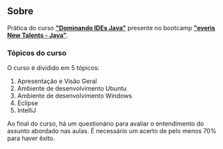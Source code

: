 ## Sobre

Prática do curso **["Dominando IDEs Java"](https://digitalinnovation.one/cursos/dominando-ides-java)** presente no bootcamp [**"everis New Talents - Java"**](https://github.com/vitor-mda/everis-new-talents-java).

### Tópicos do curso

O curso é dividido em 5 tópicos:

1. Apresentação e Visão Geral
2. Ambiente de desenvolvimento Ubuntu
3. Ambiente de desenvolvimento Windows
4. Eclipse
5. IntelliJ

Ao final do curso, há um questionário para avaliar o entendimento do assunto abordado nas aulas. É necessário um acerto de pelo menos 70% para haver êxito.